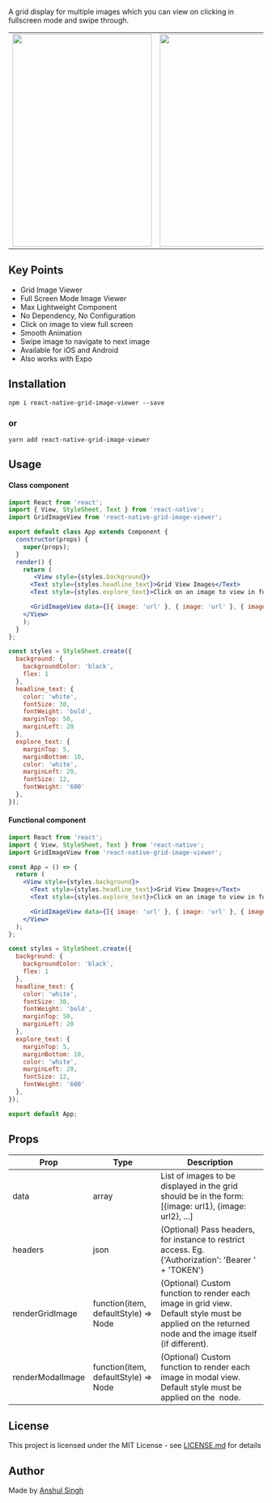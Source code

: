 A grid display for multiple images which you can view on clicking in fullscreen mode and swipe through.

<table>
        <tr>
<td><img src = "https://user-images.githubusercontent.com/35291991/102540002-7085e680-40d4-11eb-943d-31f7a18a5e3a.PNG" height = "420" width="275"></td>
<td><img src = "https://user-images.githubusercontent.com/35291991/102540039-7a0f4e80-40d4-11eb-877c-ee725e1e8621.PNG" height = "420" width="275"></td>
<td><img src = "https://user-images.githubusercontent.com/35291991/102538003-b8efd500-40d1-11eb-8676-ccf115f5561f.gif" height = "420" width="275"></td>
       </tr>
</table>  

## Key Points

* Grid Image Viewer
* Full Screen Mode Image Viewer
* Max Lightweight Component
* No Dependency, No Configuration
* Click on image to view full screen
* Smooth Animation
* Swipe image to navigate to next image
* Available for iOS and Android
* Also works with Expo

## Installation

```
npm i react-native-grid-image-viewer --save
```

### or

```
yarn add react-native-grid-image-viewer
```
## Usage

#### Class component

```jsx
import React from 'react';
import { View, StyleSheet, Text } from 'react-native';
import GridImageView from 'react-native-grid-image-viewer';

export default class App extends Component {
  constructor(props) {
    super(props);
  }
  render() {
    return (
       <View style={styles.background}>
      <Text style={styles.headline_text}>Grid View Images</Text>
      <Text style={styles.explore_text}>Click on an image to view in full screen mode</Text>

      <GridImageView data={[{ image: 'url' }, { image: 'url' }, { image: 'url' }, { image: 'url' }]} />
    </View>
    );
  }
};

const styles = StyleSheet.create({
  background: {
    backgroundColor: 'black',
    flex: 1
  },
  headline_text: {
    color: 'white',
    fontSize: 30,
    fontWeight: 'bold',
    marginTop: 50,
    marginLeft: 20
  },
  explore_text: {
    marginTop: 5,
    marginBottom: 10,
    color: 'white',
    marginLeft: 20,
    fontSize: 12,
    fontWeight: '600'
  },
});
```

#### Functional component

```jsx
import React from 'react';
import { View, StyleSheet, Text } from 'react-native';
import GridImageView from 'react-native-grid-image-viewer';

const App = () => {
  return (
    <View style={styles.background}>
      <Text style={styles.headline_text}>Grid View Images</Text>
      <Text style={styles.explore_text}>Click on an image to view in full screen mode</Text>

      <GridImageView data={[{ image: 'url' }, { image: 'url' }, { image: 'url' }, { image: 'url' }]} />
    </View>
  );
};

const styles = StyleSheet.create({
  background: {
    backgroundColor: 'black',
    flex: 1
  },
  headline_text: {
    color: 'white',
    fontSize: 30,
    fontWeight: 'bold',
    marginTop: 50,
    marginLeft: 20
  },
  explore_text: {
    marginTop: 5,
    marginBottom: 10,
    color: 'white',
    marginLeft: 20,
    fontSize: 12,
    fontWeight: '600'
  },
});

export default App;
```

## Props

| Prop            | Type     | Description                                             |
| ---------------- | -------- | ------------------------------------------------------- |
| data    | array  | List of images to be displayed in the grid should be in the form: [{image: url1}, {image: url2}, ...] |
| headers    | json  | (Optional) Pass headers, for instance to restrict access. Eg. {'Authorization': 'Bearer ' + 'TOKEN'} |
| renderGridImage    | function(item, defaultStyle) => Node  | (Optional) Custom function to render each image in grid view. Default style must be applied on the returned node and the image itself (if different). |
| renderModalImage    | function(item, defaultStyle) => Node  | (Optional) Custom function to render each image in modal view. Default style must be applied on the <Image /> node. |
## License

This project is licensed under the MIT License - see [LICENSE.md](https://github.com/ansh-099/react-native-grid-image-viewer/blob/master/LICENSE.md) for details


## Author

Made by [Anshul Singh](https://github.com/ansh-099)
